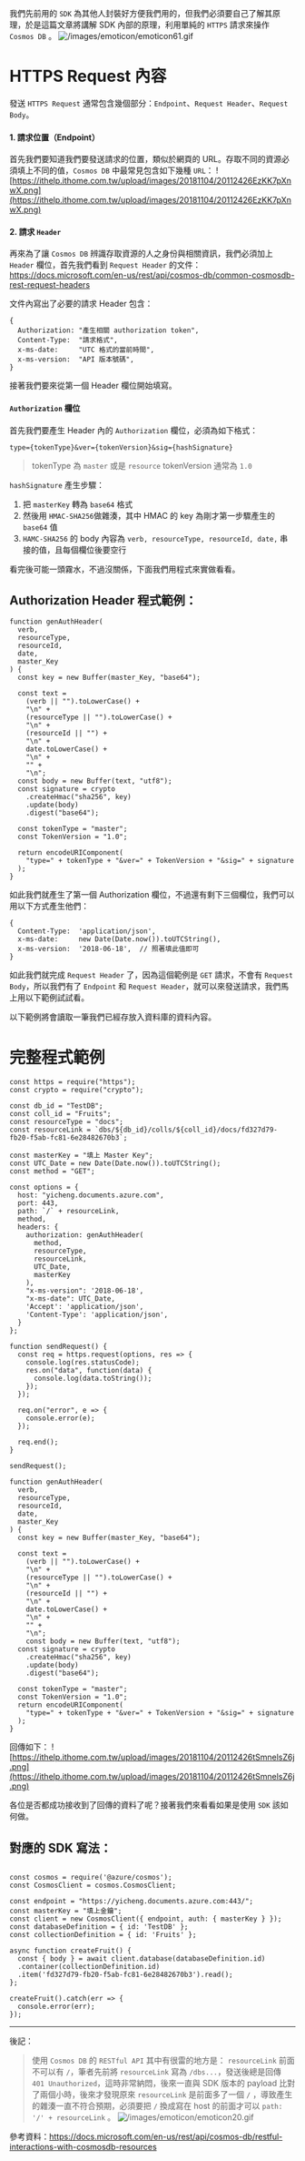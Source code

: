 我們先前用的 `SDK` 為其他人封裝好方便我們用的，但我們必須要自己了解其原理，於是這篇文章將講解 SDK 內部的原理，利用單純的 `HTTPS` 請求來操作 `Cosmos DB` 。
![/images/emoticon/emoticon61.gif](/images/emoticon/emoticon61.gif)

# HTTPS Request 內容

發送 `HTTPS Request` 通常包含幾個部分：`Endpoint`、`Request Header`、`Request Body`。

#### 1. 請求位置（Endpoint）
首先我們要知道我們要發送請求的位置，類似於網頁的 URL。存取不同的資源必須填上不同的值，`Cosmos DB` 中最常見包含如下幾種 `URL`：
![https://ithelp.ithome.com.tw/upload/images/20181104/20112426EzKK7pXnwX.png](https://ithelp.ithome.com.tw/upload/images/20181104/20112426EzKK7pXnwX.png)

#### 2. 請求 `Header`
再來為了讓 `Cosmos DB` 辨識存取資源的人之身份與相關資訊，我們必須加上 `Header` 欄位，首先我們看到 `Request Header` 的文件：https://docs.microsoft.com/en-us/rest/api/cosmos-db/common-cosmosdb-rest-request-headers

文件內寫出了必要的請求 Header 包含：
```
{
  Authorization: "產生相關 authorization token",
  Content-Type:  "請求格式",
  x-ms-date:     "UTC 格式的當前時間",
  x-ms-version:  "API 版本號碼",
}
```

接著我們要來從第一個 Header 欄位開始填寫。

#### `Authorization` 欄位

首先我們要產生 Header 內的 `Authorization` 欄位，必須為如下格式：
```
type={tokenType}&ver={tokenVersion}&sig={hashSignature}
```
> tokenType 為 `master` 或是 `resource`
> tokenVersion 通常為 `1.0`

`hashSignature` 產生步驟：
1. 把 `masterKey` 轉為 `base64` 格式
2. 然後用 `HMAC-SHA256`做雜湊，其中 HMAC 的 key 為剛才第一步驟產生的 `base64` 值
3. `HAMC-SHA256` 的 body 內容為 `verb, resourceType, resourceId, date,` 串接的值，且每個欄位後要空行

看完後可能一頭霧水，不過沒關係，下面我們用程式來實做看看。

## Authorization Header 程式範例：

```
function genAuthHeader(
  verb,
  resourceType,
  resourceId,
  date,
  master_Key
) {
  const key = new Buffer(master_Key, "base64");

  const text =
    (verb || "").toLowerCase() +
    "\n" +
    (resourceType || "").toLowerCase() +
    "\n" +
    (resourceId || "") +
    "\n" +
    date.toLowerCase() +
    "\n" +
    "" +
    "\n";
  const body = new Buffer(text, "utf8");
  const signature = crypto
    .createHmac("sha256", key)
    .update(body)
    .digest("base64");

  const tokenType = "master";
  const TokenVersion = "1.0";

  return encodeURIComponent(
    "type=" + tokenType + "&ver=" + TokenVersion + "&sig=" + signature
  );
}
```

如此我們就產生了第一個 Authorization 欄位，不過還有剩下三個欄位，我們可以用以下方式產生他們：
```
{
  Content-Type:  'application/json',
  x-ms-date:     new Date(Date.now()).toUTCString(),
  x-ms-version:  '2018-06-18',  // 照著填此值即可
}
```

如此我們就完成 `Request Header` 了，因為這個範例是 `GET` 請求，不會有 `Request Body`，所以我們有了 `Endpoint` 和 `Request Header`，就可以來發送請求，我們馬上用以下範例試試看。

以下範例將會讀取一筆我們已經存放入資料庫的資料內容。
# 完整程式範例

```
const https = require("https");
const crypto = require("crypto");

const db_id = "TestDB";
const coll_id = "Fruits";
const resourceType = "docs";
const resourceLink = `dbs/${db_id}/colls/${coll_id}/docs/fd327d79-fb20-f5ab-fc81-6e28482670b3`;

const masterKey = "填上 Master Key";
const UTC_Date = new Date(Date.now()).toUTCString();
const method = "GET";

const options = {
  host: "yicheng.documents.azure.com",
  port: 443,
  path: `/` + resourceLink,
  method,
  headers: {
    authorization: genAuthHeader(
      method,
      resourceType,
      resourceLink,
      UTC_Date,
      masterKey
    ), 
    "x-ms-version": '2018-06-18',
    "x-ms-date": UTC_Date,
    'Accept': 'application/json',
    'Content-Type': 'application/json',
  }
};

function sendRequest() {
  const req = https.request(options, res => {
    console.log(res.statusCode);
    res.on("data", function(data) {
      console.log(data.toString());
    });
  });

  req.on("error", e => {
    console.error(e);
  });

  req.end();
}

sendRequest();

function genAuthHeader(
  verb,
  resourceType,
  resourceId,
  date,
  master_Key
) {
  const key = new Buffer(master_Key, "base64");

  const text =
    (verb || "").toLowerCase() +
    "\n" +
    (resourceType || "").toLowerCase() +
    "\n" +
    (resourceId || "") +
    "\n" +
    date.toLowerCase() +
    "\n" +
    "" +
    "\n";
    const body = new Buffer(text, "utf8");
  const signature = crypto
    .createHmac("sha256", key)
    .update(body)
    .digest("base64");

  const tokenType = "master";
  const TokenVersion = "1.0";
  return encodeURIComponent(
    "type=" + tokenType + "&ver=" + TokenVersion + "&sig=" + signature
  );
}

```

回傳如下：
![https://ithelp.ithome.com.tw/upload/images/20181104/20112426tSmnelsZ6j.png](https://ithelp.ithome.com.tw/upload/images/20181104/20112426tSmnelsZ6j.png)

各位是否都成功接收到了回傳的資料了呢？接著我們來看看如果是使用 `SDK` 該如何做。

## 對應的 SDK 寫法：

```

const cosmos = require('@azure/cosmos');
const CosmosClient = cosmos.CosmosClient;

const endpoint = "https://yicheng.documents.azure.com:443/";
const masterKey = "填上金鑰";
const client = new CosmosClient({ endpoint, auth: { masterKey } });
const databaseDefinition = { id: 'TestDB' };
const collectionDefinition = { id: 'Fruits' };

async function createFruit() {
  const { body } = await client.database(databaseDefinition.id)
  .container(collectionDefinition.id)
  .item('fd327d79-fb20-f5ab-fc81-6e28482670b3').read();
};

createFruit().catch(err => {
  console.error(err);
});
```

---
後記：

> 使用 `Cosmos DB` 的 `RESTful API` 其中有很雷的地方是： `resourceLink` 前面不可以有 `/`，筆者先前將 `resourceLink` 寫為 `/dbs...`，發送後總是回傳 `401 Unauthorized`，這時非常納悶，後來一直與 SDK 版本的 payload 比對了兩個小時，後來才發現原來 `resourceLink` 是前面多了一個 `/` ，導致產生的雜湊一直不符合預期，必須要把 `/` 換成寫在 host 的前面才可以 `path: '/' + resourceLink` 。
![/images/emoticon/emoticon20.gif](/images/emoticon/emoticon20.gif)


參考資料：https://docs.microsoft.com/en-us/rest/api/cosmos-db/restful-interactions-with-cosmosdb-resources
